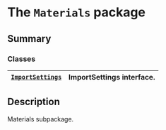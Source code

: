 <a id="module-ansys.mechanical.stubs.Ansys.Mechanical.Materials"></a>

<a id="the-materials-package"></a>

# The `Materials` package

<a id="summary"></a>

## Summary

### Classes

| [`ImportSettings`](ImportSettings.md#ImportSettings)   | ImportSettings interface.   |
|--------------------------------------------------------|-----------------------------|

<a id="description"></a>

## Description

Materials subpackage.

<!-- !! processed by numpydoc !! -->
